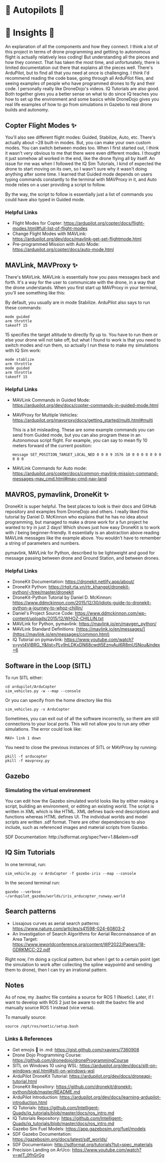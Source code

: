# :ribbon: Autopilots :ribbon:

# :dizzy: Insights :dizzy:

<p> An explanation of all the components and how they connect. I think a lot of this project in terms of drone programming and gettiing to autonomous flight is actually relatively less coding! But understanding all the pieces and how they connect.
That has taken the most time, and unfortunately, there is limited documentation out there that explains all the pieces well. There's ArduPilot, but to find all that you need at once is challenging. I think I'd recommend reading the code base, going through all
ArduPilot files, and seeing examples of people who have programmed drones to fly and their code. I personally really like DroneDojo's videos. IQ Tutorials are also good. Both together gives you a better sense on what to do since IQ teaches you how to set up the
environment and some basics while DroneDojo gives you real life examples of how to go from simulations in Gazebo to real drone builds and autonomy.</p>

## Copter Flight Modes :sparkles:

<p> You'll also see different flight modes: Guided, Stabilize, Auto, etc. There's actually about ~28 built-in modes. But, you can make your own custom modes. You can switch between modes too. When I first started out, I think it wasn't very obvious to me that
there were even different modes. I thought it just somehow all worked in the end, like the drone flying all by itself. An issue for me was when I followed the IQ Sim Tutorials, I kind of expected the drone to start moving on its own, so I wasn't sure why it wasn't doing 
anything after some time. I learned that Guided mode depends on users typing commands constantly to the terminal with MAVProxy in it, and Auto mode relies on a user providing a script to follow. <br>
  
By the way, the script to follow is essentially just a list of commands you could have also typed in Guided mode.</p>

### Helpful Links
- Flight Modes for Copter: https://ardupilot.org/copter/docs/flight-modes.html#full-list-of-flight-modes
- Change Flight Modes with MAVLink: https://ardupilot.org/dev/docs/mavlink-get-set-flightmode.html
- Pre-programmed Mission with Auto Mode: https://ardupilot.org/copter/docs/auto-mode.html

## MAVLink, MAVProxy :sparkles:

<p> There's MAVLink. MAVLink is essentially how you pass messages back and forth. It's a way for the user to communicate with the drone, in a way that the drone understands. When you first start up MAVProxy in your terminal, you'll see something like this: </p>

<p> By default, you usually are in mode Stabilize. ArduPilot also says to run these commands:</p>
  
```
mode guided
arm throttle
takeoff 15
```
<p> 15 specifies the target altitude to directly fly up to. You have to run them or else your drone will not take off, but what I found to work is that you need to switch modes and run them, so actually I run these to make my simulations with IQ Sim work:</p>

```
mode stablize
arm throttle
mode guided
arm throttle
takeoff 15
```
### Helpful Links
- MAVLink Commands in Guided Mode: https://ardupilot.org/dev/docs/copter-commands-in-guided-mode.html
- MAVProxy for Multiple Vehicles: https://ardupilot.org/mavproxy/docs/getting_started/multi.html#multi
  
  <p> This is a bit misleading. These are some example commands you can send from Guided mode, but you can also program these in an Autonomous script flight. For example, you can say to mean fly 10 meters forward of the current position: </p>
  
  ```
  message SET_POSITION_TARGET_LOCAL_NED 0 0 0 9 3576 10 0 0 0 0 0 0 0 0 0 0
  ```
- MAVLink Commands for Auto mode: https://ardupilot.org/copter/docs/common-mavlink-mission-command-messages-mav_cmd.html#mav-cmd-nav-land

## MAVROS, pymavlink, DroneKit :sparkles:
<p>DroneKit is super helpful. The best places to look is their docs and GitHub repository and examples from DroneDojo and others. I really liked this tutorial by
  Daniel D. McKinnon who explains that he has no idea about programming, but managed to make a drone work for a fun project he wanted to try in just 2 days! Which shows just how easy DroneKit is to work with / being beginner-friendly. It essentially is an abstraction
  above reading MAVLink messages like the example above. You wouldn't have to remember a string of parameters and numbers. </p>

<p> pymavlink, MAVLink for Python, described to be lightweight and good for message passing between drone and Ground Station, and between drones.</p>

### Helpful Links

  - DroneKit Documentation: https://dronekit.netlify.app/about/
  - DroneKit Python: https://rtgit.rta.vn/rtr_khangpt/dronekit-python/-/tree/master/dronekit
  - DroneKit-Python Tutorial by Daniel D. McKinnon: https://www.ddmckinnon.com/2015/12/30/idiots-guide-to-dronekit-python-a-journey-to-whoz-chillin/
  - Daniel's Project Source Code: https://www.ddmckinnon.com/wp-content/uploads/2015/12/WHOZ-CHILLIN.txt
  - MAVLink for Python, pymavlink: https://mavlink.io/en/mavgen_python/
  - MAVLink Standard Definitions: [https://mavlink.io/en/messages/](https://mavlink.io/en/messages/common.html)
  - IQ Tutorial on pymavlink: https://www.youtube.com/watch?v=yyt4VjBRG_Y&list=PLy9nLDKxDN68cwdt5EznyAul6R8mUSNou&index=6

## Software in the Loop (SITL)

<p>To run SITL either: <br>

 ```
cd ardupilot/ArduCopter
sim_vehicles.py -w --map --console
```
<p>Or you can specify from the home directory like this</p>

```
sim_vehicles.py -v ArduCopter
```

<p>Sometimes, you can exit out of all the software incorrectly, so there are still connections to your local ports. This will not allow you to run any other simulations. The error could look like: </p>

```
MAV> link 1 down
```

<p>You need to close the previous instances of SITL or MAVProxy by running:</p>

```
pkill -f arducopter
pkill -f mavproxy.py
```

## Gazebo

### Simulating the virtual environment

<p>You can edit how the Gazebo simulated world looks like by either making a script, building an environment, or editing an existing world. The script is written in XML which is like HTML. XML defines back-end descriptions and functions whereas HTML defines UI. The individual worlds and model scripts are written .sdf format. There are other dependencies to also include, such as referenced images and material scripts from Gazebo.</p>

<p>SDF Documentation: http://sdformat.org/spec?ver=1.8&elem=sdf</p>


## IQ Sim Tutorials

<p>In one terminal, run:</p>

```
sim_vehicle.py -v ArduCopter -f gazebo-iris --map --console
```

<p>In the second terminal run:</p>

```
gazebo --verbose ~/ardupilot_gazebo/worlds/iris_arducopter_runway.world
```

## Search patterns

- Lissajous curves as aerial search patterns: https://www.nature.com/articles/s41598-024-60803-2
- An Investigation of Search Algorithms for Aerial Reconnaissance of an Area Target: https://www.ieworldconference.org/content/WP2022/Papers/18-GDRKMCC-22.pdf

<p> Right now, I'm doing a cyclical pattern, but when I get to a certain point (get the simulation to work after collecting the spline waypointd and sending them to drone), then I can try an irrational pattern.</p>

## Notes

<p>As of now, my .bashrc file contains a source for ROS 1 (Noetic). Later, if I want to develop with ROS 2 just be aware to edit the bashrc file and manually source ROS 1 instead (vice versa).</p>

To manually source:

```
source /opt/ros/noetic/setup.bash
```

### Links & References
- Get emojis :tulip: in .md: https://gist.github.com/rxaviers/7360908
- Drone Dojo Programming Course: https://github.com/dronedojo/droneProgrammingCourse
- SITL on Windows 10 using WSL: https://ardupilot.org/dev/docs/sitl-on-windows-wsl.html#sitl-on-windows-wsl
- ArduPilot DroneKit Tutorial: https://ardupilot.org/dev/docs/droneapi-tutorial.html
- DroneKit Repository: https://github.com/dronekit/dronekit-python/blob/master/README.md
- ArduPilot Introduction: https://ardupilot.org/dev/docs/learning-ardupilot-introduction.html
- IQ Tutorials: https://github.com/Intelligent-Quads/iq_tutorials/blob/master/docs/ros_intro.md
- IQ Tutorials Repository: https://github.com/Intelligent-Quads/iq_tutorials/blob/master/docs/ros_intro.md
- Gazebo Sim Fuel Models: https://app.gazebosim.org/fuel/models
- SDF Gazebo Documentation: https://gazebosim.org/docs/latest/sdf_worlds/
- SDF Documentaion: http://sdformat.org/tutorials?tut=spec_materials
- Precision Landing on ArUco: https://www.youtube.com/watch?v=wlT_0fhGrGg
